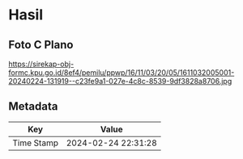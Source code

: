 # Hasil

## Foto C Plano

https://sirekap-obj-formc.kpu.go.id/8ef4/pemilu/ppwp/16/11/03/20/05/1611032005001-20240224-131919--c23fe9a1-027e-4c8c-8539-9df3828a8706.jpg


## Metadata

| Key        | Value               |
| ---------- | ------------------- |
| Time Stamp | 2024-02-24 22:31:28 |



